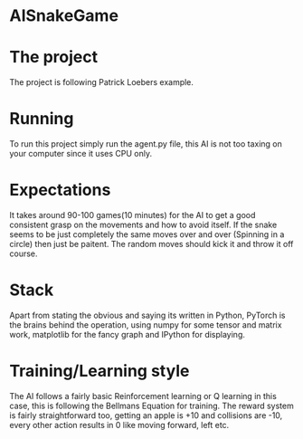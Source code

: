 # AISnakeGame

# The project
The project is following Patrick Loebers example.
# Running
To run this project simply run the agent.py file, this AI is not too taxing on your computer since it uses CPU only. 
# Expectations
It takes around 90-100 games(10 minutes) for the AI to get a good consistent grasp on the movements and how to avoid itself.
If the snake seems to be just completely the same moves over and over (Spinning in a circle) then just be paitent. The random moves should kick it and throw it off course.
# Stack
Apart from stating the obvious and saying its written in Python, PyTorch is the brains behind the operation, using numpy for some tensor and matrix work, matplotlib for the fancy graph and IPython for displaying.
# Training/Learning style
The AI follows a fairly basic Reinforcement learning or Q learning in this case, this is following the Bellmans Equation for training. The reward system is fairly straightforward too, getting an apple is +10 and collisions are -10, every other action results in 0 like moving forward, left etc.
